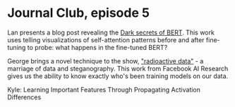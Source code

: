 # Journal Club, episode 5

Lan presents a blog post revealing the [Dark secrets of BERT](https://text-machine-lab.github.io/blog/2020/bert-secrets/). This work uses telling visualizations of self-attention patterns before and after fine-tuning to probe: what happens in the fine-tuned BERT?

George brings a novel technique to the show, ["radioactive data"](https://www.technologyreview.com/f/615150/facebooks-radioactive-data-tracks-the-images-used-to-train-an-ai/) - a marriage of data and steganography. This work from Facebook AI Research gives us the ability to know exactly who's been training models on our data.

Kyle: Learning Important Features Through Propagating Activation Differences

